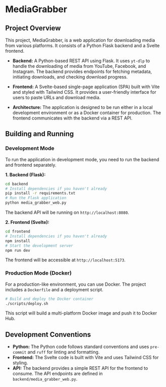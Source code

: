 # MediaGrabber

## Project Overview

This project, MediaGrabber, is a web application for downloading media from various platforms. It consists of a Python Flask backend and a Svelte frontend.

- **Backend:** A Python-based REST API using Flask. It uses `yt-dlp` to handle the downloading of media from YouTube, Facebook, and Instagram. The backend provides endpoints for fetching metadata, initiating downloads, and checking download progress.

- **Frontend:** A Svelte-based single-page application (SPA) built with Vite and styled with Tailwind CSS. It provides a user-friendly interface for users to paste URLs and download media.

- **Architecture:** The application is designed to be run either in a local development environment or as a Docker container for production. The frontend communicates with the backend via a REST API.

## Building and Running

### Development Mode

To run the application in development mode, you need to run the backend and frontend separately.

**1. Backend (Flask):**

```bash
cd backend
# Install dependencies if you haven't already
pip install -r requirements.txt
# Run the Flask application
python media_grabber_web.py
```

The backend API will be running on `http://localhost:8080`.

**2. Frontend (Svelte):**

```bash
cd frontend
# Install dependencies if you haven't already
npm install
# Start the development server
npm run dev
```

The frontend will be accessible at `http://localhost:5173`.

### Production Mode (Docker)

For a production-like environment, you can use Docker. The project includes a `Dockerfile` and a deployment script.

```bash
# Build and deploy the Docker container
./scripts/deploy.sh
```

This script will build a multi-platform Docker image and push it to Docker Hub.

## Development Conventions

- **Python:** The Python code follows standard conventions and uses `pre-commit` and `ruff` for linting and formatting.
- **Frontend:** The Svelte code is built with Vite and uses Tailwind CSS for styling.
- **API:** The backend provides a simple REST API for the frontend to consume. The API endpoints are defined in `backend/media_grabber_web.py`.

